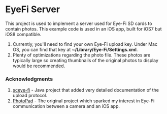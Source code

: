 EyeFi Server
===

This project is used to implement a server used for Eye-Fi SD cards to contain photos.  This example code is used in an iOS app, built for iOS7 but iOS8 compatible.

1. Currently, you'll need to find your own Eye-Fi upload key.  Under Mac OS, you can find that key at __~/Library/Eye-Fi/Settings.xml__.  
2. Plenty of optimizations regarding the photo file.  These photos are typically large so creating thumbnails of the original photos to display would be recommended.


### Acknowledgments
1. [sceye-fi](https://code.google.com/p/sceye-fi/) - Java project that added very detailed documentation of the upload protocol.
2. [PhotoPad](https://github.com/Ignigena/PhotoPad) - The original project which sparked my interest in Eye-Fi communication between a camera and an iOS app.
